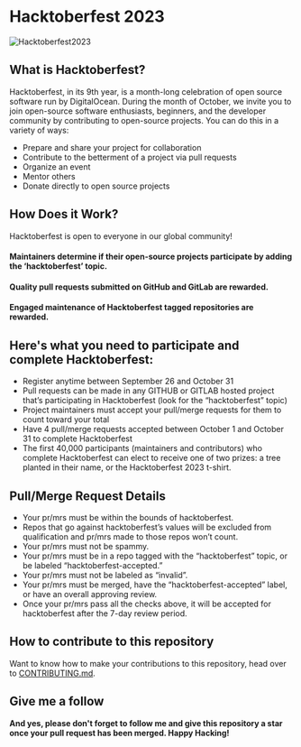 # Hacktoberfest 2023
![Hacktoberfest2023](https://pbs.twimg.com/card_img/1706660851640635392/ekbkjgsu?format=jpg&name=4096x4096)
## What is Hacktoberfest?
Hacktoberfest, in its 9th year, is a month-long celebration of open source software run by DigitalOcean. During the month of October, we invite you to join open-source software enthusiasts, beginners, and the developer community by contributing to open-source projects. You can do this in a variety of ways:
- Prepare and share your project for collaboration
- Contribute to the betterment of a project via pull requests
- Organize an event
- Mentor others
- Donate directly to open source projects
## How Does it Work?
Hacktoberfest is open to everyone in our global community!
#### Maintainers determine if their open-source projects participate by adding the ‘hacktoberfest’ topic.
#### Quality pull requests submitted on GitHub and GitLab are rewarded.
#### Engaged maintenance of Hacktoberfest tagged repositories are rewarded.
## Here's what you need to participate and complete Hacktoberfest:
 - Register anytime between September 26 and October 31
 - Pull requests can be made in any GITHUB or GITLAB hosted project that’s participating in Hacktoberfest (look for the “hacktoberfest” topic)
 - Project maintainers must accept your pull/merge requests for them to count toward your total
 - Have 4 pull/merge requests accepted between October 1 and October 31 to complete Hacktoberfest
 - The first 40,000 participants (maintainers and contributors) who complete Hacktoberfest can elect to receive one of two prizes: a tree planted in their name, or the Hacktoberfest 2023 t-shirt.
## Pull/Merge Request Details
 - Your pr/mrs must be within the bounds of hacktoberfest.
 - Repos that go against hacktoberfest’s values will be excluded from qualification and pr/mrs made to those repos won’t count.
 - Your pr/mrs must not be spammy.
 - Your pr/mrs must be in a repo tagged with the “hacktoberfest” topic, or be labeled “hacktoberfest-accepted.”
 - Your pr/mrs must not be labeled as “invalid”.
 - Your pr/mrs must be merged, have the “hacktoberfest-accepted” label, or have an overall approving review.
 - Once your pr/mrs pass all the checks above, it will be accepted for hacktoberfest after the 7-day review period.
## How to contribute to this repository
Want to know how to make your contributions to this repository, head over to [CONTRIBUTING.md](https://github.com/SyedZawwarAhmed/Hacktoberfest-2023/blob/main/CONTRIBUTING.md).
## Give me a follow
**And yes, please don't forget to follow me and give this repository a star once your pull request has been merged. Happy Hacking!**
